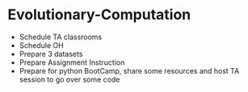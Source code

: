 # Evolutionary-Computation

* Schedule TA classrooms
* Schedule OH
* Prepare 3 datasets
* Prepare Assignment Instruction
* Prepare for python BootCamp, share some resources and host TA session to go over some code

